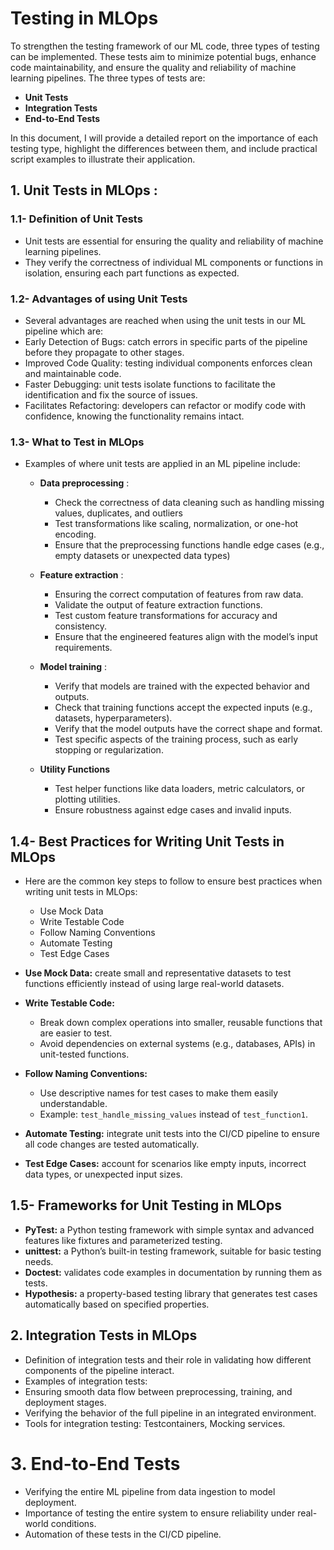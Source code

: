 # Testing in MLOps 
To strengthen the testing framework of our ML code, three types of testing can be implemented. These tests aim to minimize potential bugs, enhance code maintainability, and ensure the quality and reliability of machine learning pipelines. The three types of tests are:
 - **Unit Tests**
 - **Integration Tests**
 - **End-to-End Tests**

In this document, I will provide a detailed report on the importance of each testing type, highlight the differences between them, and include practical script examples to illustrate their application.

## 1. Unit Tests in MLOps : 
### 1.1- Definition of Unit Tests
- Unit tests are essential for ensuring the quality and reliability of machine learning pipelines.
- They verify the correctness of individual ML components or functions in isolation, ensuring each part functions as expected.
    
### 1.2- Advantages of using Unit Tests
- Several advantages are reached when using the unit tests in our ML pipeline which are:
- Early Detection of Bugs: catch errors in specific parts of the pipeline before they propagate to other stages.
- Improved Code Quality: testing individual components enforces clean and maintainable code.
- Faster Debugging: unit tests isolate functions to facilitate the identification and fix the source of issues.
- Facilitates Refactoring: developers can refactor or modify code with confidence, knowing the functionality remains intact.

### 1.3- What to Test in MLOps
- Examples of where unit tests are applied in an ML pipeline include:
  - **Data preprocessing** :
      - Check the correctness of data cleaning such as handling missing values, duplicates, and outliers
      - Test transformations like scaling, normalization, or one-hot encoding.
      - Ensure that the preprocessing functions handle edge cases (e.g., empty datasets or unexpected data types)
        
  - **Feature extraction** :
      - Ensuring the correct computation of features from raw data.
      - Validate the output of feature extraction functions.
      - Test custom feature transformations for accuracy and consistency.
      - Ensure that the engineered features align with the model’s input requirements.
        
  - **Model training** :
      - Verify that models are trained with the expected behavior and outputs.
      - Check that training functions accept the expected inputs (e.g., datasets, hyperparameters).
      - Verify that the model outputs have the correct shape and format.
      - Test specific aspects of the training process, such as early stopping or regularization.
        
  - **Utility Functions**
      - Test helper functions like data loaders, metric calculators, or plotting utilities.
      - Ensure robustness against edge cases and invalid inputs.

## 1.4- Best Practices for Writing Unit Tests in MLOps
- Here are the common key steps to follow to ensure best practices when writing unit tests in MLOps:
  - Use Mock Data
  - Write Testable Code
  - Follow Naming Conventions
  - Automate Testing
  - Test Edge Cases
  
- **Use Mock Data:** create small and representative datasets to test functions efficiently instead of using large real-world datasets.
- **Write Testable Code:**
  - Break down complex operations into smaller, reusable functions that are easier to test.
  - Avoid dependencies on external systems (e.g., databases, APIs) in unit-tested functions.
- **Follow Naming Conventions:**
  - Use descriptive names for test cases to make them easily understandable.
  - Example: `test_handle_missing_values` instead of `test_function1`.
- **Automate Testing:** integrate unit tests into the CI/CD pipeline to ensure all code changes are tested automatically.
- **Test Edge Cases:** account for scenarios like empty inputs, incorrect data types, or unexpected input sizes.


## 1.5- Frameworks for Unit Testing in MLOps
- **PyTest:** a Python testing framework with simple syntax and advanced features like fixtures and parameterized testing.
- **unittest:** a Python’s built-in testing framework, suitable for basic testing needs.
- **Doctest:** validates code examples in documentation by running them as tests.
- **Hypothesis:** a property-based testing library that generates test cases automatically based on specified properties. 


## 2. Integration Tests in MLOps
 
- Definition of integration tests and their role in validating how different components of the pipeline interact.
- Examples of integration tests:
 - Ensuring smooth data flow between preprocessing, training, and deployment stages.
 - Verifying the behavior of the full pipeline in an integrated environment.
- Tools for integration testing: Testcontainers, Mocking services.

# 3. End-to-End Tests

- Verifying the entire ML pipeline from data ingestion to model deployment.
- Importance of testing the entire system to ensure reliability under real-world conditions.
- Automation of these tests in the CI/CD pipeline.
